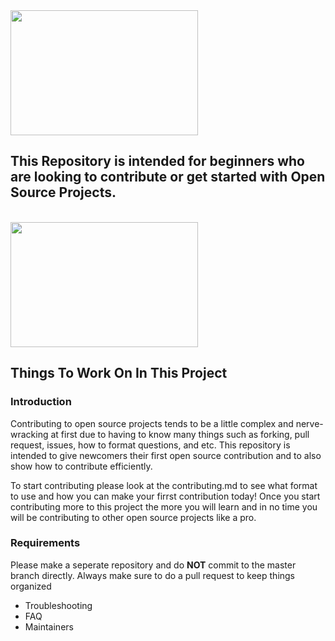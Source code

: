 <img src="https://user-images.githubusercontent.com/63253596/104133562-f3076c00-5349-11eb-9f7c-fd63bd372112.png" width="300" height="200">

## This Repository is intended for beginners who are looking to contribute or get started with Open Source Projects. 

<br><img src="https://user-images.githubusercontent.com/63253596/104105587-cdf4f980-5274-11eb-8bd7-2c8a6d65741b.jpg" width="300" height="200"><br>
 
## **Things To Work On In This Project**
### Introduction
Contributing to open source projects tends to be a little complex and nerve-wracking at first due to having to know many things such as forking, pull request, issues, how to format questions, and etc. This repository is intended to give newcomers their first open source contribution and to also show how to contribute efficiently.<br>

To start contributing please look at the contributing.md to see what format to use and how you can make your firrst contribution today! Once you start contributing more to this project the more you will learn and in no time you will be contributing to other open source projects like a pro. 
### Requirements
Please make a seperate repository and do **NOT** commit to the master branch directly. Always make sure to do a pull request to keep things organized
 * Troubleshooting
 * FAQ
 * Maintainers
